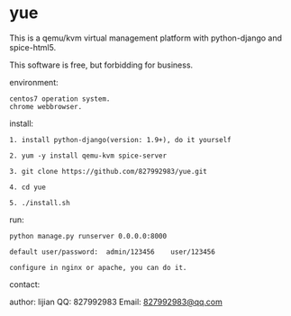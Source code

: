 # yue

This is a qemu/kvm virtual management platform with python-django and spice-html5.

This software is free, but forbidding for business.

environment:

    centos7 operation system.
    chrome webbrowser.

install:

    1. install python-django(version: 1.9+), do it yourself

    2. yum -y install qemu-kvm spice-server

    3. git clone https://github.com/827992983/yue.git
    
    4. cd yue
    
    5. ./install.sh  

run:

    python manage.py runserver 0.0.0.0:8000

    default user/password:  admin/123456    user/123456

    configure in nginx or apache, you can do it.
  
contact:

   author: lijian
   QQ: 827992983
   Email: 827992983@qq.com
